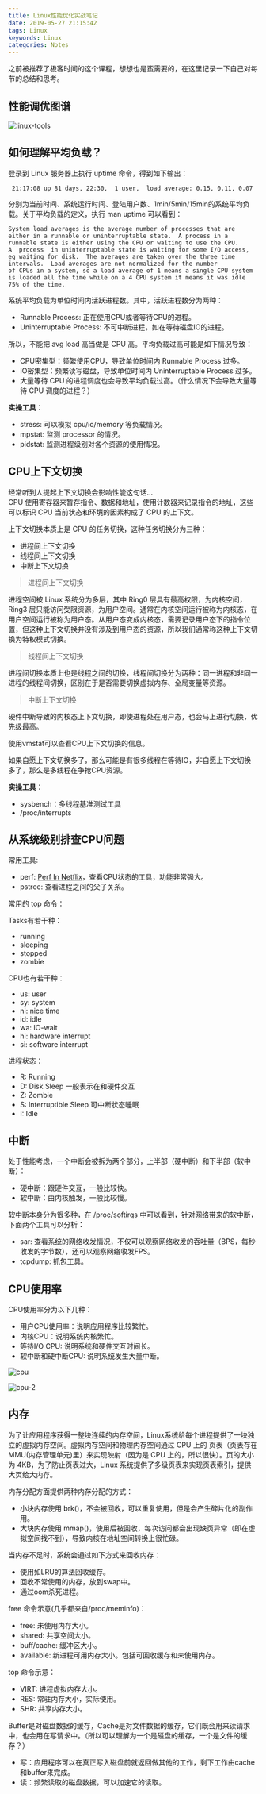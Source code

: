 ```yaml
---
title: Linux性能优化实战笔记
date: 2019-05-27 21:15:42
tags: Linux
keywords: Linux
categories: Notes
---
```

之前被推荐了极客时间的这个课程，想想也是蛮需要的，在这里记录一下自己对每节的总结和思考。

## 性能调优图谱

![linux-tools](http://www.liaojiayi.com/assets/linux-tools.png)

## 如何理解平均负载？

登录到 Linux 服务器上执行 uptime 命令，得到如下输出：

```
 21:17:08 up 81 days, 22:30,  1 user,  load average: 0.15, 0.11, 0.07
```

分别为当前时间、系统运行时间、登陆用户数、1min/5min/15min的系统平均负载。关于平均负载的定义，执行 man uptime 可以看到：

```
System load averages is the average number of processes that are either in a runnable or uninterruptable state.  A process in a runnable state is either using the CPU or waiting to use the CPU.
A  process  in uninterruptable state is waiting for some I/O access, eg waiting for disk.  The averages are taken over the three time intervals.  Load averages are not normalized for the number
of CPUs in a system, so a load average of 1 means a single CPU system is loaded all the time while on a 4 CPU system it means it was idle 75% of the time.
```

系统平均负载为单位时间内活跃进程数。其中，活跃进程数分为两种：

* Runnable Process: 正在使用CPU或者等待CPU的进程。
* Uninterruptable Process: 不可中断进程，如在等待磁盘IO的进程。

所以，不能把 avg load 高当做是 CPU 高。平均负载过高可能是如下情况导致：

* CPU密集型：频繁使用CPU，导致单位时间内 Runnable Process 过多。
* IO密集型：频繁读写磁盘，导致单位时间内 Uninterruptable Process 过多。
* 大量等待 CPU 的进程调度也会导致平均负载过高。（什么情况下会导致大量等待 CPU 调度的进程？）


**实操工具**：

* stress: 可以模拟 cpu/io/memory 等负载情况。
* mpstat: 监测 processor 的情况。
* pidstat: 监测进程级别对各个资源的使用情况。




## CPU上下文切换

经常听到人提起上下文切换会影响性能这句话...  
CPU 使用寄存器来暂存指令、数据和地址，使用计数器来记录指令的地址，这些可以标识 CPU 当前状态和环境的因素构成了 CPU 的上下文。

上下文切换本质上是 CPU 的任务切换，这种任务切换分为三种：

* 进程间上下文切换
* 线程间上下文切换
* 中断上下文切换

> 进程间上下文切换

进程空间被 Linux 系统分为多层，其中 Ring0 层具有最高权限，为内核空间，Ring3 层只能访问受限资源，为用户空间。通常在内核空间运行被称为内核态，在用户空间运行被称为用户态。从用户态变成内核态，需要记录用户态下的指令位置，但这种上下文切换并没有涉及到用户态的资源，所以我们通常称这种上下文切换为特权模式切换。

> 线程间上下文切换

进程间切换本质上也是线程之间的切换，线程间切换分为两种：同一进程和非同一进程的线程间切换，区别在于是否需要切换虚拟内存、全局变量等资源。

> 中断上下文切换

硬件中断导致的内核态上下文切换，即使进程处在用户态，也会马上进行切换，优先级最高。

使用vmstat可以查看CPU上下文切换的信息。

如果自愿上下文切换多了，那么可能是有很多线程在等待IO，非自愿上下文切换多了，那么是多线程在争抢CPU资源。

**实操工具**：

* sysbench：多线程基准测试工具
* /proc/interrupts



## 从系统级别排查CPU问题

常用工具:

* perf: [Perf In Netflix](https://www.youtube.com/watch?time_continue=1286&v=UVM3WX8Lq2k)，查看CPU状态的工具，功能非常强大。
* pstree: 查看进程之间的父子关系。

常用的 top 命令：

Tasks有若干种：

* running
* sleeping
* stopped
* zombie

CPU也有若干种：

* us: user
* sy: system
* ni: nice time
* id: idle
* wa: IO-wait
* hi: hardware interrupt
* si: software interrupt



进程状态：

* R: Running 
* D: Disk Sleep 一般表示在和硬件交互
* Z: Zombie 
* S: Interruptible Sleep 可中断状态睡眠
* I: Idle

## 中断

处于性能考虑，一个中断会被拆为两个部分，上半部（硬中断）和下半部（软中断）：

* 硬中断：跟硬件交互，一般比较快。
* 软中断：由内核触发，一般比较慢。

软中断本身分为很多种，在 /proc/softirqs 中可以看到，针对网络带来的软中断，下面两个工具可以分析：

* sar: 查看系统的网络收发情况，不仅可以观察网络收发的吞吐量（BPS，每秒收发的字节数），还可以观察网络收发FPS。
* tcpdump: 抓包工具。


## CPU使用率

CPU使用率分为以下几种：

* 用户CPU使用率：说明应用程序比较繁忙。
* 内核CPU：说明系统内核繁忙。
* 等待I/O CPU: 说明系统和硬件交互时间长。
* 软中断和硬中断CPU: 说明系统发生大量中断。

![cpu](http://www.liaojiayi.com/assets/geek-11.png)

![cpu-2](http://www.liaojiayi.com/assets/geek-11-2.png)



## 内存

为了让应用程序获得一整块连续的内存空间，Linux系统给每个进程提供了一块独立的虚拟内存空间。虚拟内存空间和物理内存空间通过 CPU 上的 页表（页表存在MMU(内存管理单元)里）来实现映射（因为是 CPU 上的，所以很快）。页的大小为 4KB，为了防止页表过大，Linux 系统提供了多级页表来实现页表索引，提供大页给大内存。  

内存分配方面提供两种内存分配的方式：

* 小块内存使用 brk()，不会被回收，可以重复使用，但是会产生碎片化的副作用。
* 大块内存使用 mmap()，使用后被回收，每次访问都会出现缺页异常（即在虚拟空间找不到），导致内核在地址空间转换上很忙碌。

当内存不足时，系统会通过如下方式来回收内存：

* 使用如LRU的算法回收缓存。
* 回收不常使用的内存，放到swap中。
* 通过oom杀死进程。

free 命令示意(几乎都来自/proc/meminfo)：

* free: 未使用内存大小。
* shared: 共享空间大小。
* buff/cache: 缓冲区大小。
* available: 新进程可用内存大小。包括可回收缓存和未使用内存。

top 命令示意：

* VIRT: 进程虚拟内存大小。
* RES: 常驻内存大小，实际使用。
* SHR: 共享内存大小。

Buffer是对磁盘数据的缓存，Cache是对文件数据的缓存，它们既会用来读请求中，也会用在写请求中。（所以可以理解为一个是磁盘的缓存，一个是文件的缓存？）

* 写：应用程序可以在真正写入磁盘前就返回做其他的工作，剩下工作由cache和buffer来完成。
* 读：频繁读取的磁盘数据，可以加速它的读取。





